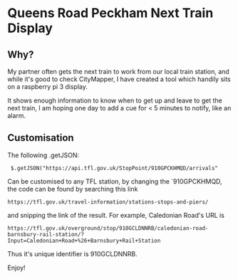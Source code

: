 # Queens Road Peckham Next Train Display

## Why? 

My partner often gets the next train to work from our local train station, and while it's good to check CityMapper, I have created a tool which handily sits on a raspberry pi 3 display. 

It shows enough information to know when to get up and leave to get the next train, I am hoping one day to add a cue for < 5 minutes to notify, like an alarm. 


## Customisation 

The following .getJSON:

```  $.getJSON("https://api.tfl.gov.uk/StopPoint/910GPCKHMQD/arrivals" ```

Can be customised to any TFL station, by changing the `910GPCKHMQD, the code can be found by searching this link 

``` https://tfl.gov.uk/travel-information/stations-stops-and-piers/ ``` 

and snipping the link of the result. For example, Caledonian Road's URL is

```https://tfl.gov.uk/overground/stop/910GCLDNNRB/caledonian-road-barnsbury-rail-station/?Input=Caledonian+Road+%26+Barnsbury+Rail+Station```

Thus it's unique identifier is 910GCLDNNRB. 


Enjoy! 
